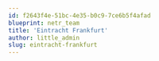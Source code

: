 ```yaml
---
id: f2643f4e-51bc-4e35-b0c9-7ce6b5f4afad
blueprint: netr_team
title: 'Eintracht Frankfurt'
author: little_admin
slug: eintracht-frankfurt
---
```

